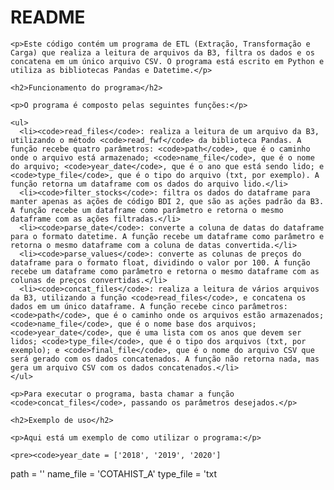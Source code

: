 <!DOCTYPE html>
<html>
  <head>
    <meta charset="utf-8">
    <title>README</title>
  </head>
  <body>
    <h1>README</h1>

    <p>Este código contém um programa de ETL (Extração, Transformação e Carga) que realiza a leitura de arquivos da B3, filtra os dados e os concatena em um único arquivo CSV. O programa está escrito em Python e utiliza as bibliotecas Pandas e Datetime.</p>

    <h2>Funcionamento do programa</h2>

    <p>O programa é composto pelas seguintes funções:</p>

    <ul>
      <li><code>read_files</code>: realiza a leitura de um arquivo da B3, utilizando o método <code>read_fwf</code> da biblioteca Pandas. A função recebe quatro parâmetros: <code>path</code>, que é o caminho onde o arquivo está armazenado; <code>name_file</code>, que é o nome do arquivo; <code>year_date</code>, que é o ano que está sendo lido; e <code>type_file</code>, que é o tipo do arquivo (txt, por exemplo). A função retorna um dataframe com os dados do arquivo lido.</li>
      <li><code>filter_stocks</code>: filtra os dados do dataframe para manter apenas as ações de código BDI 2, que são as ações padrão da B3. A função recebe um dataframe como parâmetro e retorna o mesmo dataframe com as ações filtradas.</li>
      <li><code>parse_date</code>: converte a coluna de datas do dataframe para o formato datetime. A função recebe um dataframe como parâmetro e retorna o mesmo dataframe com a coluna de datas convertida.</li>
      <li><code>parse_values</code>: converte as colunas de preços do dataframe para o formato float, dividindo o valor por 100. A função recebe um dataframe como parâmetro e retorna o mesmo dataframe com as colunas de preços convertidas.</li>
      <li><code>concat_files</code>: realiza a leitura de vários arquivos da B3, utilizando a função <code>read_files</code>, e concatena os dados em um único dataframe. A função recebe cinco parâmetros: <code>path</code>, que é o caminho onde os arquivos estão armazenados; <code>name_file</code>, que é o nome base dos arquivos; <code>year_date</code>, que é uma lista com os anos que devem ser lidos; <code>type_file</code>, que é o tipo dos arquivos (txt, por exemplo); e <code>final_file</code>, que é o nome do arquivo CSV que será gerado com os dados concatenados. A função não retorna nada, mas gera um arquivo CSV com os dados concatenados.</li>
    </ul>

    <p>Para executar o programa, basta chamar a função <code>concat_files</code>, passando os parâmetros desejados.</p>

    <h2>Exemplo de uso</h2>

    <p>Aqui está um exemplo de como utilizar o programa:</p>

    <pre><code>year_date = ['2018', '2019', '2020']
path = ''
name_file = 'COTAHIST_A'
type_file = 'txt
